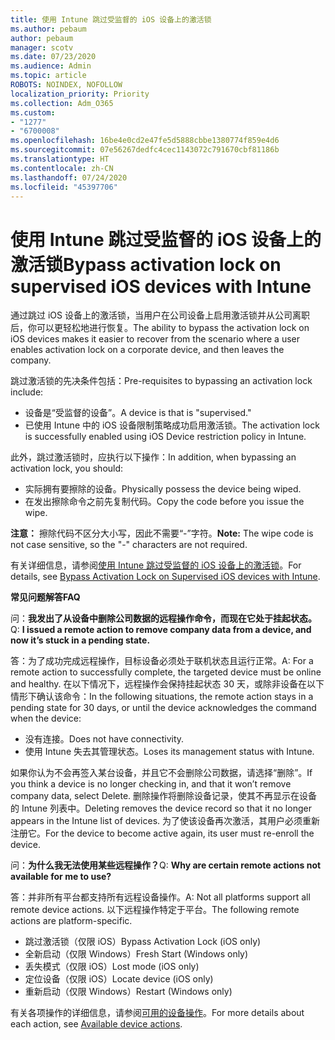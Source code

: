 ```yaml
---
title: 使用 Intune 跳过受监督的 iOS 设备上的激活锁
ms.author: pebaum
author: pebaum
manager: scotv
ms.date: 07/23/2020
ms.audience: Admin
ms.topic: article
ROBOTS: NOINDEX, NOFOLLOW
localization_priority: Priority
ms.collection: Adm_O365
ms.custom:
- "1277"
- "6700008"
ms.openlocfilehash: 16be4e0cd2e47fe5d5888cbbe1380774f859e4d6
ms.sourcegitcommit: 07e56267dedfc4cec1143072c791670cbf81186b
ms.translationtype: HT
ms.contentlocale: zh-CN
ms.lasthandoff: 07/24/2020
ms.locfileid: "45397706"
---
```

# <a name="bypass-activation-lock-on-supervised-ios-devices-with-intune"></a><span data-ttu-id="82fa2-102">使用 Intune 跳过受监督的 iOS 设备上的激活锁</span><span class="sxs-lookup"><span data-stu-id="82fa2-102">Bypass activation lock on supervised iOS devices with Intune</span></span>

<span data-ttu-id="82fa2-103">通过跳过 iOS 设备上的激活锁，当用户在公司设备上启用激活锁并从公司离职后，你可以更轻松地进行恢复。</span><span class="sxs-lookup"><span data-stu-id="82fa2-103">The ability to bypass the activation lock on iOS devices makes it easier to recover from the scenario where a user enables activation lock on a corporate device, and then leaves the company.</span></span>

<span data-ttu-id="82fa2-104">跳过激活锁的先决条件包括：</span><span class="sxs-lookup"><span data-stu-id="82fa2-104">Pre-requisites to bypassing an activation lock include:</span></span>

- <span data-ttu-id="82fa2-105">设备是“受监督的设备”。</span><span class="sxs-lookup"><span data-stu-id="82fa2-105">A device is that is "supervised."</span></span>
- <span data-ttu-id="82fa2-106">已使用 Intune 中的 iOS 设备限制策略成功启用激活锁。</span><span class="sxs-lookup"><span data-stu-id="82fa2-106">The activation lock is successfully enabled using iOS Device restriction policy in Intune.</span></span>

<span data-ttu-id="82fa2-107">此外，跳过激活锁时，应执行以下操作：</span><span class="sxs-lookup"><span data-stu-id="82fa2-107">In addition, when bypassing an activation lock, you should:</span></span>

- <span data-ttu-id="82fa2-108">实际拥有要擦除的设备。</span><span class="sxs-lookup"><span data-stu-id="82fa2-108">Physically possess the device being wiped.</span></span>
- <span data-ttu-id="82fa2-109">在发出擦除命令之前先复制代码。</span><span class="sxs-lookup"><span data-stu-id="82fa2-109">Copy the code before you issue the wipe.</span></span>

<span data-ttu-id="82fa2-110">**注意：** 擦除代码不区分大小写，因此不需要“-”字符。</span><span class="sxs-lookup"><span data-stu-id="82fa2-110">**Note:** The wipe code is not case sensitive, so the "-" characters are not required.</span></span>

<span data-ttu-id="82fa2-111">有关详细信息，请参阅[使用 Intune 跳过受监督的 iOS 设备上的激活锁](https://docs.microsoft.com/intune/device-activation-lock-bypass)。</span><span class="sxs-lookup"><span data-stu-id="82fa2-111">For details, see [Bypass Activation Lock on Supervised iOS devices with Intune](https://docs.microsoft.com/intune/device-activation-lock-bypass).</span></span>

<span data-ttu-id="82fa2-112">**常见问题解答**</span><span class="sxs-lookup"><span data-stu-id="82fa2-112">**FAQ**</span></span>

<span data-ttu-id="82fa2-113">问：**我发出了从设备中删除公司数据的远程操作命令，而现在它处于挂起状态。**</span><span class="sxs-lookup"><span data-stu-id="82fa2-113">Q: **I issued a remote action to remove company data from a device, and now it’s stuck in a pending state.**</span></span>

<span data-ttu-id="82fa2-114">答：为了成功完成远程操作，目标设备必须处于联机状态且运行正常。</span><span class="sxs-lookup"><span data-stu-id="82fa2-114">A: For a remote action to successfully complete, the targeted device must be online and healthy.</span></span> <span data-ttu-id="82fa2-115">在以下情况下，远程操作会保持挂起状态 30 天，或除非设备在以下情形下确认该命令：</span><span class="sxs-lookup"><span data-stu-id="82fa2-115">In the following situations, the remote action stays in a pending state for 30 days, or until the device acknowledges the command when the device:</span></span>

- <span data-ttu-id="82fa2-116">没有连接。</span><span class="sxs-lookup"><span data-stu-id="82fa2-116">Does not have connectivity.</span></span>
- <span data-ttu-id="82fa2-117">使用 Intune 失去其管理状态。</span><span class="sxs-lookup"><span data-stu-id="82fa2-117">Loses its management status with Intune.</span></span>

<span data-ttu-id="82fa2-118">如果你认为不会再签入某台设备，并且它不会删除公司数据，请选择“删除”。</span><span class="sxs-lookup"><span data-stu-id="82fa2-118">If you think a device is no longer checking in, and that it won’t remove company data, select Delete.</span></span> <span data-ttu-id="82fa2-119">删除操作将删除设备记录，使其不再显示在设备的 Intune 列表中。</span><span class="sxs-lookup"><span data-stu-id="82fa2-119">Deleting removes the device record so that it no longer appears in the Intune list of devices.</span></span> <span data-ttu-id="82fa2-120">为了使该设备再次激活，其用户必须重新注册它。</span><span class="sxs-lookup"><span data-stu-id="82fa2-120">For the device to become active again, its user must re-enroll the device.</span></span>

<span data-ttu-id="82fa2-121">问：**为什么我无法使用某些远程操作？**</span><span class="sxs-lookup"><span data-stu-id="82fa2-121">Q: **Why are certain remote actions not available for me to use?**</span></span>

<span data-ttu-id="82fa2-122">答：并非所有平台都支持所有远程设备操作。</span><span class="sxs-lookup"><span data-stu-id="82fa2-122">A: Not all platforms support all remote device actions.</span></span> <span data-ttu-id="82fa2-123">以下远程操作特定于平台。</span><span class="sxs-lookup"><span data-stu-id="82fa2-123">The following remote actions are platform-specific.</span></span>

- <span data-ttu-id="82fa2-124">跳过激活锁（仅限 iOS）</span><span class="sxs-lookup"><span data-stu-id="82fa2-124">Bypass Activation Lock (iOS only)</span></span>
- <span data-ttu-id="82fa2-125">全新启动（仅限 Windows）</span><span class="sxs-lookup"><span data-stu-id="82fa2-125">Fresh Start (Windows only)</span></span>
- <span data-ttu-id="82fa2-126">丢失模式（仅限 iOS）</span><span class="sxs-lookup"><span data-stu-id="82fa2-126">Lost mode (iOS only)</span></span>
- <span data-ttu-id="82fa2-127">定位设备（仅限 iOS）</span><span class="sxs-lookup"><span data-stu-id="82fa2-127">Locate device (iOS only)</span></span>
- <span data-ttu-id="82fa2-128">重新启动（仅限 Windows）</span><span class="sxs-lookup"><span data-stu-id="82fa2-128">Restart (Windows only)</span></span>

<span data-ttu-id="82fa2-129">有关各项操作的详细信息，请参阅[可用的设备操作](https://docs.microsoft.com/intune/device-management#available-device-actions)。</span><span class="sxs-lookup"><span data-stu-id="82fa2-129">For more details about each action, see [Available device actions](https://docs.microsoft.com/intune/device-management#available-device-actions).</span></span>